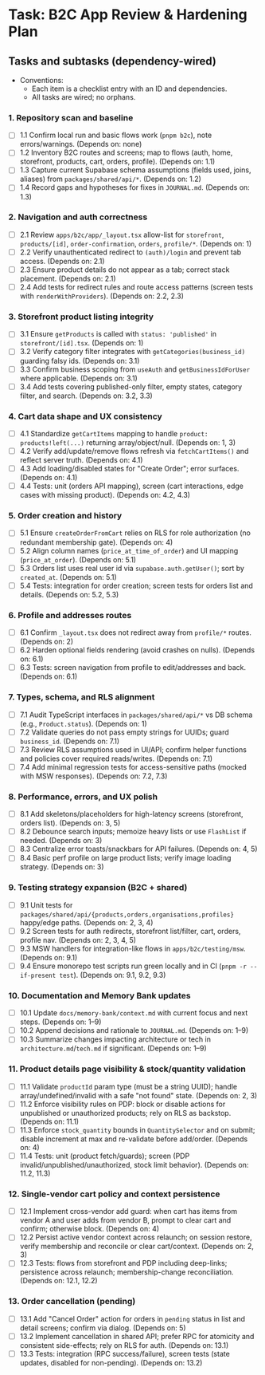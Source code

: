 # Task: B2C App Review & Hardening Plan

## Tasks and subtasks (dependency-wired)

- Conventions:
  - Each item is a checklist entry with an ID and dependencies.
  - All tasks are wired; no orphans.

### 1. Repository scan and baseline
- [ ] 1.1 Confirm local run and basic flows work (`pnpm b2c`), note errors/warnings. (Depends on: none)
- [ ] 1.2 Inventory B2C routes and screens; map to flows (auth, home, storefront, products, cart, orders, profile). (Depends on: 1.1)
- [ ] 1.3 Capture current Supabase schema assumptions (fields used, joins, aliases) from `packages/shared/api/*`. (Depends on: 1.2)
- [ ] 1.4 Record gaps and hypotheses for fixes in `JOURNAL.md`. (Depends on: 1.3)

### 2. Navigation and auth correctness
- [ ] 2.1 Review `apps/b2c/app/_layout.tsx` allow-list for `storefront`, `products/[id]`, `order-confirmation`, `orders`, `profile/*`. (Depends on: 1)
- [ ] 2.2 Verify unauthenticated redirect to `(auth)/login` and prevent tab access. (Depends on: 2.1)
- [ ] 2.3 Ensure product details do not appear as a tab; correct stack placement. (Depends on: 2.1)
- [ ] 2.4 Add tests for redirect rules and route access patterns (screen tests with `renderWithProviders`). (Depends on: 2.2, 2.3)

### 3. Storefront product listing integrity
- [ ] 3.1 Ensure `getProducts` is called with `status: 'published'` in `storefront/[id].tsx`. (Depends on: 1)
- [ ] 3.2 Verify category filter integrates with `getCategories(business_id)` guarding falsy ids. (Depends on: 3.1)
- [ ] 3.3 Confirm business scoping from `useAuth` and `getBusinessIdForUser` where applicable. (Depends on: 3.1)
- [ ] 3.4 Add tests covering published-only filter, empty states, category filter, and search. (Depends on: 3.2, 3.3)

### 4. Cart data shape and UX consistency
- [ ] 4.1 Standardize `getCartItems` mapping to handle `product: products!left(...)` returning array/object/null. (Depends on: 1, 3)
- [ ] 4.2 Verify add/update/remove flows refresh via `fetchCartItems()` and reflect server truth. (Depends on: 4.1)
- [ ] 4.3 Add loading/disabled states for "Create Order"; error surfaces. (Depends on: 4.1)
- [ ] 4.4 Tests: unit (orders API mapping), screen (cart interactions, edge cases with missing product). (Depends on: 4.2, 4.3)

### 5. Order creation and history
- [ ] 5.1 Ensure `createOrderFromCart` relies on RLS for role authorization (no redundant membership gate). (Depends on: 4)
- [ ] 5.2 Align column names (`price_at_time_of_order`) and UI mapping (`price_at_order`). (Depends on: 5.1)
- [ ] 5.3 Orders list uses real user id via `supabase.auth.getUser()`; sort by `created_at`. (Depends on: 5.1)
- [ ] 5.4 Tests: integration for order creation; screen tests for orders list and details. (Depends on: 5.2, 5.3)

### 6. Profile and addresses routes
- [ ] 6.1 Confirm `_layout.tsx` does not redirect away from `profile/*` routes. (Depends on: 2)
- [ ] 6.2 Harden optional fields rendering (avoid crashes on nulls). (Depends on: 6.1)
- [ ] 6.3 Tests: screen navigation from profile to edit/addresses and back. (Depends on: 6.1)

### 7. Types, schema, and RLS alignment
- [ ] 7.1 Audit TypeScript interfaces in `packages/shared/api/*` vs DB schema (e.g., `Product.status`). (Depends on: 1)
- [ ] 7.2 Validate queries do not pass empty strings for UUIDs; guard `business_id`. (Depends on: 7.1)
- [ ] 7.3 Review RLS assumptions used in UI/API; confirm helper functions and policies cover required reads/writes. (Depends on: 7.1)
- [ ] 7.4 Add minimal regression tests for access-sensitive paths (mocked with MSW responses). (Depends on: 7.2, 7.3)

### 8. Performance, errors, and UX polish
- [ ] 8.1 Add skeletons/placeholders for high-latency screens (storefront, orders list). (Depends on: 3, 5)
- [ ] 8.2 Debounce search inputs; memoize heavy lists or use `FlashList` if needed. (Depends on: 3)
- [ ] 8.3 Centralize error toasts/snackbars for API failures. (Depends on: 4, 5)
- [ ] 8.4 Basic perf profile on large product lists; verify image loading strategy. (Depends on: 3)

### 9. Testing strategy expansion (B2C + shared)
- [ ] 9.1 Unit tests for `packages/shared/api/{products,orders,organisations,profiles}` happy/edge paths. (Depends on: 2, 3, 4)
- [ ] 9.2 Screen tests for auth redirects, storefront list/filter, cart, orders, profile nav. (Depends on: 2, 3, 4, 5)
- [ ] 9.3 MSW handlers for integration-like flows in `apps/b2c/testing/msw`. (Depends on: 9.1)
- [ ] 9.4 Ensure monorepo test scripts run green locally and in CI (`pnpm -r --if-present test`). (Depends on: 9.1, 9.2, 9.3)

### 10. Documentation and Memory Bank updates
- [ ] 10.1 Update `docs/memory-bank/context.md` with current focus and next steps. (Depends on: 1–9)
- [ ] 10.2 Append decisions and rationale to `JOURNAL.md`. (Depends on: 1–9)
- [ ] 10.3 Summarize changes impacting architecture or tech in `architecture.md`/`tech.md` if significant. (Depends on: 1–9)

### 11. Product details page visibility & stock/quantity validation
- [ ] 11.1 Validate `productId` param type (must be a string UUID); handle array/undefined/invalid with a safe "not found" state. (Depends on: 2, 3)
- [ ] 11.2 Enforce visibility rules on PDP: block or disable actions for unpublished or unauthorized products; rely on RLS as backstop. (Depends on: 11.1)
- [ ] 11.3 Enforce `stock_quantity` bounds in `QuantitySelector` and on submit; disable increment at max and re-validate before add/order. (Depends on: 4)
- [ ] 11.4 Tests: unit (product fetch/guards); screen (PDP invalid/unpublished/unauthorized, stock limit behavior). (Depends on: 11.2, 11.3)

### 12. Single-vendor cart policy and context persistence
- [ ] 12.1 Implement cross-vendor add guard: when cart has items from vendor A and user adds from vendor B, prompt to clear cart and confirm; otherwise block. (Depends on: 4)
- [ ] 12.2 Persist active vendor context across relaunch; on session restore, verify membership and reconcile or clear cart/context. (Depends on: 2, 3)
- [ ] 12.3 Tests: flows from storefront and PDP including deep-links; persistence across relaunch; membership-change reconciliation. (Depends on: 12.1, 12.2)

### 13. Order cancellation (pending)
- [ ] 13.1 Add "Cancel Order" action for orders in `pending` status in list and detail screens; confirm via dialog. (Depends on: 5)
- [ ] 13.2 Implement cancellation in shared API; prefer RPC for atomicity and consistent side-effects; rely on RLS for auth. (Depends on: 13.1)
- [ ] 13.3 Tests: integration (RPC success/failure), screen tests (state updates, disabled for non-pending). (Depends on: 13.2)
